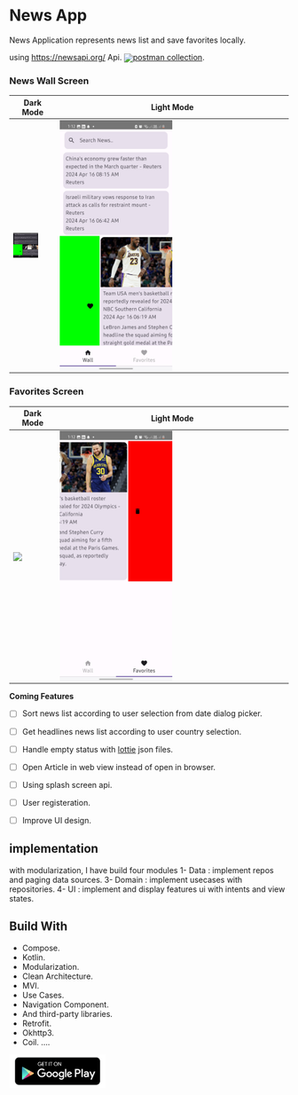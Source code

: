 # News App
News Application represents news list and save favorites locally.

using https://newsapi.org/ Api.
<img align="center" src ="https://res.cloudinary.com/postman/image/upload/t_team_logo/v1629869194/team/2893aede23f01bfcbd2319326bc96a6ed0524eba759745ed6d73405a3a8b67a8" width="50%">[postman collection](https://elements.getpostman.com/redirect?entityId=19417510-d67c72fb-5224-47bc-9aea-ca775aee486a&entityType=collection).

### News Wall Screen

| Dark Mode                                                    | Light Mode                                                   |
| ------------------------------------------------------------ | ------------------------------------------------------------ |
| <img align="center" src="https://github.com/AhmedSheref96/NewsApp-compose/blob/master/Screen1-dark.jpg" width="45" height="45"> | <img align="center" src="https://github.com/AhmedSheref96/NewsApp-compose/blob/master/Screen1-light.jpg" width="50%"> |


### Favorites Screen

| Dark Mode                                                    | Light Mode                                                   |
| ------------------------------------------------------------ | ------------------------------------------------------------ |
| <img align="center" src="https://github.com/AhmedSheref96/NewsApp-compose/blob/master/Screen2-dark" width="50%"> | <img align="center" src="https://github.com/AhmedSheref96/NewsApp-compose/blob/master/Screen2-light.jpg" width="50%"> |


**Coming Features**

- [ ] Sort news list according to user selection from date dialog picker.
- [ ] Get headlines news list according to user country selection.
- [ ] Handle empty status with [lottie](https://lottiefiles.com/) json files.
- [ ] Open Article in web view instead of open in browser.
- [ ] Using splash screen api.
- [ ] User registeration.
- [ ] Improve UI design. 


## implementation
with modularization, I have build four  modules
1- Data : implement repos and paging data sources.
3- Domain : implement usecases with repositories.
4- UI : implement and display features ui with intents and view states.


## Build With
- Compose.
- Kotlin.
- Modularization.
- Clean Architecture.
- MVI.
- Use Cases.
- Navigation Component.
- And third-party libraries.
- Retrofit.
- Okhttp3.
- Coil.
  ....



<a href="https://play.google.com/store/apps/details?id=com.el3sas.newsapp" target="blank"><img align="center" src="https://github.com/AhmedSheref96/NewsApp/blob/master/store_img.png" alt="Get It On Store" height="60"/></a>

